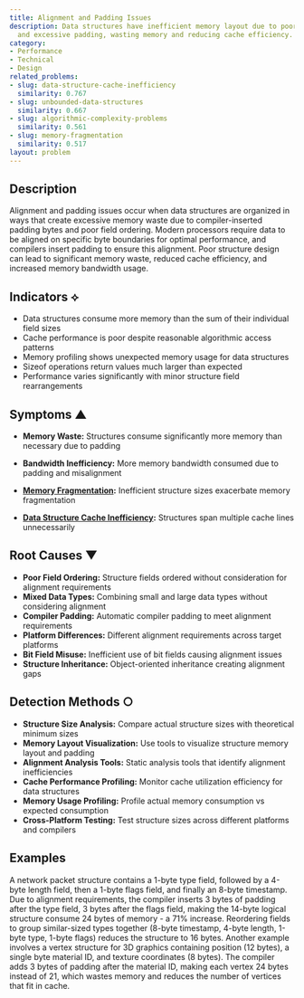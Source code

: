 ```yaml
---
title: Alignment and Padding Issues
description: Data structures have inefficient memory layout due to poor alignment
  and excessive padding, wasting memory and reducing cache efficiency.
category:
- Performance
- Technical
- Design
related_problems:
- slug: data-structure-cache-inefficiency
  similarity: 0.767
- slug: unbounded-data-structures
  similarity: 0.667
- slug: algorithmic-complexity-problems
  similarity: 0.561
- slug: memory-fragmentation
  similarity: 0.517
layout: problem
---
```


## Description

Alignment and padding issues occur when data structures are organized in ways that create excessive memory waste due to compiler-inserted padding bytes and poor field ordering. Modern processors require data to be aligned on specific byte boundaries for optimal performance, and compilers insert padding to ensure this alignment. Poor structure design can lead to significant memory waste, reduced cache efficiency, and increased memory bandwidth usage.

## Indicators ⟡

- Data structures consume more memory than the sum of their individual field sizes
- Cache performance is poor despite reasonable algorithmic access patterns
- Memory profiling shows unexpected memory usage for data structures
- Sizeof operations return values much larger than expected
- Performance varies significantly with minor structure field rearrangements

## Symptoms ▲

- **Memory Waste:** Structures consume significantly more memory than necessary due to padding

- **Bandwidth Inefficiency:** More memory bandwidth consumed due to padding and misalignment
- **[Memory Fragmentation](memory-fragmentation.md):** Inefficient structure sizes exacerbate memory fragmentation
- **[Data Structure Cache Inefficiency](data-structure-cache-inefficiency.md):** Structures span multiple cache lines unnecessarily

## Root Causes ▼

- **Poor Field Ordering:** Structure fields ordered without consideration for alignment requirements
- **Mixed Data Types:** Combining small and large data types without considering alignment
- **Compiler Padding:** Automatic compiler padding to meet alignment requirements
- **Platform Differences:** Different alignment requirements across target platforms
- **Bit Field Misuse:** Inefficient use of bit fields causing alignment issues
- **Structure Inheritance:** Object-oriented inheritance creating alignment gaps

## Detection Methods ○

- **Structure Size Analysis:** Compare actual structure sizes with theoretical minimum sizes
- **Memory Layout Visualization:** Use tools to visualize structure memory layout and padding
- **Alignment Analysis Tools:** Static analysis tools that identify alignment inefficiencies
- **Cache Performance Profiling:** Monitor cache utilization efficiency for data structures
- **Memory Usage Profiling:** Profile actual memory consumption vs expected consumption
- **Cross-Platform Testing:** Test structure sizes across different platforms and compilers

## Examples

A network packet structure contains a 1-byte type field, followed by a 4-byte length field, then a 1-byte flags field, and finally an 8-byte timestamp. Due to alignment requirements, the compiler inserts 3 bytes of padding after the type field, 3 bytes after the flags field, making the 14-byte logical structure consume 24 bytes of memory - a 71% increase. Reordering fields to group similar-sized types together (8-byte timestamp, 4-byte length, 1-byte type, 1-byte flags) reduces the structure to 16 bytes. Another example involves a vertex structure for 3D graphics containing position (12 bytes), a single byte material ID, and texture coordinates (8 bytes). The compiler adds 3 bytes of padding after the material ID, making each vertex 24 bytes instead of 21, which wastes memory and reduces the number of vertices that fit in cache.
